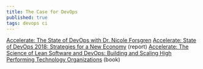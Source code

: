 ```yaml
---
title: The Case for DevOps
published: true
tags: devops ci
---
```


[Accelerate: The State of DevOps with Dr. Nicole Forsgren](https://www.hanselminutes.com/648/accelerate-the-state-of-devops-with-dr-nicole-forsgren)
[Accelerate: State of DevOps 2018: Strategies for a New Economy](https://cloudplatformonline.com/2018-state-of-devops.html) (report)
[Accelerate: The Science of Lean Software and DevOps: Building and Scaling High Performing Technology Organizations](https://www.amazon.com/Accelerate-Software-Performing-Technology-Organizations-ebook/dp/B07B9F83WM) (book)
